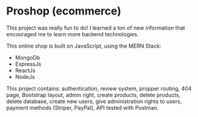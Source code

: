 # Proshop (ecommerce)

This project was really fun to do! I learned a ton of new information that encouraged me to learn more backend technologies.

This online shop is built on JavaScript, using the MERN Stack:
- MongoDb
- ExpressJs
- ReactJs
- NodeJs

This project contains: authentication, review system, propper routing, 404 page, Bootstrap layout, admin right, create products, delete products, delete database, create new users, give administration rights to users, payment methods (Striper, PayPal), API tested with Postman.
